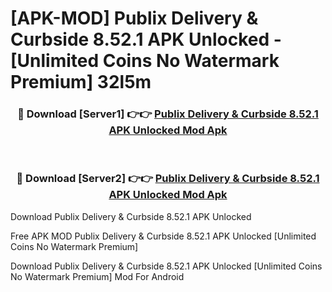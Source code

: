 # [APK-MOD] Publix Delivery & Curbside 8.52.1 APK Unlocked - [Unlimited Coins No Watermark Premium] 32l5m



<div align="center">
<h3>🔴 Download [Server1] 👉👉 <a href="https://momento.my/?title=Publix_Delivery_&_Curbside_8.52.1_APK_Unlocked">Publix Delivery & Curbside 8.52.1 APK Unlocked Mod Apk</a></h3><br>

<h3>🔴 Download [Server2] 👉👉 <a href="https://momento.my/?title=Publix_Delivery_&_Curbside_8.52.1_APK_Unlocked">Publix Delivery & Curbside 8.52.1 APK Unlocked Mod Apk</a></h3>
</div>



Download Publix Delivery & Curbside 8.52.1 APK Unlocked 

Free APK MOD Publix Delivery & Curbside 8.52.1 APK Unlocked [Unlimited Coins No Watermark Premium]

Download Publix Delivery & Curbside 8.52.1 APK Unlocked [Unlimited Coins No Watermark Premium] Mod For Android
